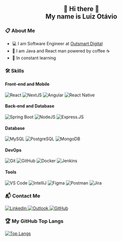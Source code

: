<h2 align="center">👋 Hi there 👋<br/>My name is Luiz Otávio</h2>

<h3>📋 About Me</h3>
<ul>
  <li>💻 I am Software Engineer at <a href="https://outsmartdigital.com.br/" target="_blank">Outsmart Digital</a></li>
  <li>🚀 I am Java and React man powered by coffee ☕️</li>
  <li>📝 In constant learning</li>
</ul>

<h3>🛠 Skills</h3>
<h4>Front-end and Mobile</h4>
<span>
  <img alt="React" src="https://img.shields.io/badge/-React.JS-149dca?style=for-the-badge&logoColor=white&logo=react"/>
  <img alt="NextJS" src="https://img.shields.io/badge/-Next.JS-404D59?style=for-the-badge&logoColor=white&logo=nextdotjs"/>
  <img alt="Angular" src="https://img.shields.io/badge/-Angular-DD0031?style=for-the-badge&logoColor=white&logo=angular"/>
  <img alt="React Native" src="https://img.shields.io/badge/-React_Native-333333?style=for-the-badge&logoColor=61dafb&logo=react"/>
</span>

<h4>Back-end and Database</h4>
<span>
  <img alt="Spring Boot" src="https://img.shields.io/badge/-Spring_Boot-6DB33F?style=for-the-badge&logoColor=white&logo=spring"/>
  <img alt="NodeJS" src="https://img.shields.io/badge/-Node.JS-43853D?style=for-the-badge&logoColor=white&logo=nodedotjs"/>
  <img alt="Express.JS" src="https://img.shields.io/badge/-Express.JS-404D59?style=for-the-badge&logoColor=white&logo=express"/>
</span>

<h4>Database</h4>
<span>
  <img alt="MySQL" src="https://img.shields.io/badge/-MySQL-00000F?style=for-the-badge&logoColor=white&logo=mysql"/>
  <img alt="PostgreSQL" src="https://img.shields.io/badge/-PostgreSQL-316192?style=for-the-badge&logoColor=white&logo=postgresql"/>
  <img alt="MongoDB" src="https://img.shields.io/badge/-MongoDB-4EA94B?style=for-the-badge&logoColor=white&logo=mongodb"/>
</span>

<h4>DevOps</h4>
<span>
  <img alt="Git" src="https://img.shields.io/badge/-Git-E34F26?style=for-the-badge&logoColor=white&logo=git"/>
  <img alt="GitHub" src="https://img.shields.io/badge/-GitHub-100000?style=for-the-badge&logoColor=white&logo=github"/>
  <img alt="Docker" src="https://img.shields.io/badge/-Docker-2496ED?style=for-the-badge&logoColor=white&logo=docker"/>
  <img alt="Jenkins" src="https://img.shields.io/badge/-Jenkins-D33833?style=for-the-badge&logoColor=white&logo=jenkins"/>
</span>

<h4>Tools</h4>
<span>
  <img alt="VS Code" src="https://img.shields.io/badge/-VS%20Code-333333?style=for-the-badge&logo=visual-studio-code&logoColor=007ACC"/>
  <img alt="IntelliJ" src="https://img.shields.io/badge/-IntelliJ-333333?style=for-the-badge&logo=intellij-idea&logoColor=007ACC"/>
  <img alt="Figma" src="https://img.shields.io/badge/-Figma-333333?style=for-the-badge&logo=figma"/>
  <img alt="Postman" src="https://img.shields.io/badge/-Postman-e05320?style=for-the-badge&logoColor=white&logo=postman"/>
  <img alt="Jira" src="https://img.shields.io/badge/-Jira-0052cc?style=for-the-badge&logoColor=white&logo=jira"/>
</span>

<h3>📬 Contact Me</h3>
<span>
  <a target="_blank" href="https://www.linkedin.com/in/luiz-otavio-mendes">
    <img alt="Linkedin" src="https://img.shields.io/badge/-luiz--otavio--mendes-0077B5?style=for-the-badge&&logo=Linkedin&logoColor=white&link=https://www.linkedin.com/in/luiz-otavio-mendes"/>
  </a>
  <a target="_blank" href="mailto:lotavio18@hotmail.com">
    <img alt="Outlook" src="https://img.shields.io/badge/-lotavio18@hotmail.com-0078D4?style=for-the-badge&logo=microsoft-outlook&logoColor=white&link=mailto:lotavio18@hotmail.com"/>
  </a>
  <a target="_blank" href="https://github.com/Luizhttps">
    <img alt="GitHub" src="https://img.shields.io/badge/-Luizhttps-430098?style=for-the-badge&label=Follow&logo=github"/>
  </a>
</span>

<h3> 🏆 My GitHub Top Langs</h3>
<a target="_blank" href="https://github.com/Luizhttps">
  <img alt="Top Langs" src="https://github-readme-stats.vercel.app/api/top-langs/?username=Luizhttps&show_icons=true&theme=dracula&border=false&layout=compact"/>
</a>

<!-- ![React](https://img.shields.io/badge/-React-333333?logo=react) -->
<!-- ![NextJS](https://img.shields.io/badge/-NextJS-333333?logo=nextdotjs) -->
<!-- ![Angular](https://img.shields.io/badge/-Angular-333333?logo=angular) -->
<!-- ![React Native](https://img.shields.io/badge/-React%20Native-333333?logo=react) -->
<!-- ![Spring Boot](https://img.shields.io/badge/-Spring%20Boot-333333?logo=springboot) -->
<!-- ![NodeJS](https://img.shields.io/badge/-NodeJS-333333?logo=nodedotjs) -->
<!-- ![MySQL](https://img.shields.io/badge/-MySQL-333333?logo=mysql) -->
<!-- ![PostgreSQL](https://img.shields.io/badge/-PostgreSQL-333333?logo=postgresql) -->
<!-- ![MongoDB](https://img.shields.io/badge/-MongoDB-333333?logo=mongodb) -->
<!-- ![Git](https://img.shields.io/badge/-Git-333333?logo=git) -->
<!-- ![GitHub](https://img.shields.io/badge/-GitHub-333333?logo=github) -->
<!-- ![Docker](https://img.shields.io/badge/-Docker-333333?logo=docker) -->
<!-- ![Jenkins](https://img.shields.io/badge/-Jenkins-333333?logo=jenkins) -->
<!-- ![VS Code](https://img.shields.io/badge/-VS%20Code-333333?logo=visual-studio-code&logoColor=007ACC) -->
<!-- ![IntelliJ](https://img.shields.io/badge/-IntelliJ-333333?logo=intellij-idea&logoColor=007ACC) -->
<!-- ![Figma](https://img.shields.io/badge/-Figma-333333?style=flat&logo=figma) -->
<!-- ![Postman](https://img.shields.io/badge/-Postman-333333?logo=postman) -->
<!-- ![Jira](https://img.shields.io/badge/-Jira-333333?logo=jira&logoColor=007ACC) -->
<!-- [![Linkedin](https://img.shields.io/badge/-luiz--otavio--mendes-blue?style=flat-square&logo=Linkedin&logoColor=white&link=https://www.linkedin.com/in/luiz-otavio-mendes)](https://www.linkedin.com/in/luiz-otavio-mendes) -->
<!-- [![Outlook Badge](https://img.shields.io/badge/-lotavio18@hotmail.com-006bed?style=flat-square&logo=microsoft-outlook&logoColor=white&link=mailto:lotavio18@hotmail.com)](mailto:lotavio18@hotmail.com) -->
<!-- [![GitHub](https://img.shields.io/badge/-Luizhttps-33333?label=Follow&logo=github&style=flat-square)](https://github.com/Luizhttps) -->
<!-- ![GitHub stats](https://github-readme-stats.vercel.app/api?username=Luizhttps&show_icons=true&theme=dracula&border=false&layout=compact) -->
<!-- [![Top Langs](https://github-readme-stats.vercel.app/api/top-langs/?username=Luizhttps&show_icons=true&theme=dracula&border=false&layout=compact)](https://github.com/Luizhttps) -->
